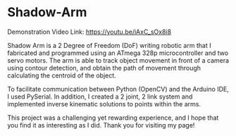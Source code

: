 # Shadow-Arm
Demonstration Video Link: https://youtu.be/iAxC_sOx8i8

Shadow Arm is a 2 Degree of Freedom (DoF) writing robotic arm that I fabricated and programmed using an ATmega 328p microcontroller and two servo motors. The arm is able to track object movement in front of a camera using contour detection, and obtain the path of movement through calculating the centroid of the object.

To facilitate communication between Python (OpenCV) and the Arduino IDE, I used PySerial. In addition, I created a 2 joint, 2 link system and implemented inverse kinematic solutions to points within the arms.

This project was a challenging yet rewarding experience, and I hope that you find it as interesting as I did. Thank you for visiting my page!


